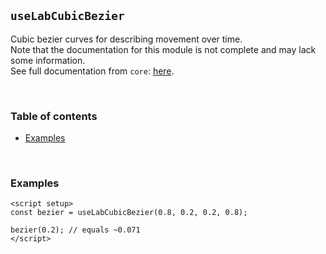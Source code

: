 ## `useLabCubicBezier` <!-- omit in toc -->

Cubic bezier curves for describing movement over time.<br />
Note that the documentation for this module is not complete and may lack some information.<br />
See full documentation from `core`: [here](https://github.com/kinematic-lab/kinematic-lab/tree/main/packages/core/docs/lab-cubic-bezier.md).

<br />

### Table of contents <!-- omit in toc -->

-   [Examples](#examples)

<br />

### Examples

```vue
<script setup>
const bezier = useLabCubicBezier(0.8, 0.2, 0.2, 0.8);

bezier(0.2); // equals ~0.071
</script>
```

